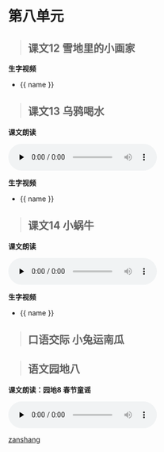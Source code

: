 # 第八单元

> ## 课文12 雪地里的小画家

<Epep grade="xxyw1a" :pep="1211001101161" :pages="104" :paged="105" ></Epep>

**生字视频**

<div class="shengzi">
    <ul><li v-for="(value, name,index) in kw1a12" v-on:click="clickvideo" :data-videosrc="value" :key="index">{{ name }}</li></ul>
</div>

> ## 课文13 乌鸦喝水

<Epep grade="xxyw1a" :pep="1211001101161" :pages="106" :paged="107" ></Epep>

**课文朗读**

<audio class="myaudio" controls="" preload="none"><source src="//cnvod.cnr.cn/audio2017/ondemand/media/1100/201805/5AF547EB-9528-4369-BD7D-2A780A141C1A_2018-05-1115_36_16_0.m4a"></audio>

**生字视频**

<div class="shengzi">
    <ul><li v-for="(value, name,index) in kw1a13" v-on:click="clickvideo" :data-videosrc="value" :key="index">{{ name }}</li></ul>
</div>

> ## 课文14 小蜗牛

<Epep grade="xxyw1a" :pep="1211001101161" :pages="108" :paged="110" ></Epep>

**课文朗读**

<audio class="myaudio" controls="" preload="none"><source src="//cnvod.cnr.cn/audio2017/ondemand/media/1100/201805/5AF547EB-A5D0-476D-B11B-2A780A141C1A_2018-05-1115_37_01_0.m4a"></audio>

**生字视频**

<div class="shengzi">
    <ul><li v-for="(value, name,index) in kw1a14" v-on:click="clickvideo" :data-videosrc="value" :key="index">{{ name }}</li></ul>
</div>

> ## 口语交际 小兔运南瓜

<Epep grade="xxyw1a" :pep="1211001101161" :pages="111" :paged="111" ></Epep>


> ## 语文园地八

<Epep grade="xxyw1a" :pep="1211001101161" :pages="112" :paged="114" ></Epep>

**课文朗读：园地8 春节童谣**

<audio class="myaudio" controls="" preload="none"><source src="//cnvod.cnr.cn/audio2017/ondemand/media/1100/201812/5C08DA1E-6998-4B35-A2B9-3D1E0A141C1A_2018-12-0616_15_43_0.m4a"></audio>

[zanshang](../res/zanshang.md ':include')